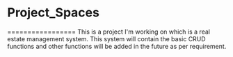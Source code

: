 # Project_Spaces
=================
This is a project I'm working on which is a real estate management system. This system will contain the basic CRUD functions and other functions will be added in the future as per requirement.
